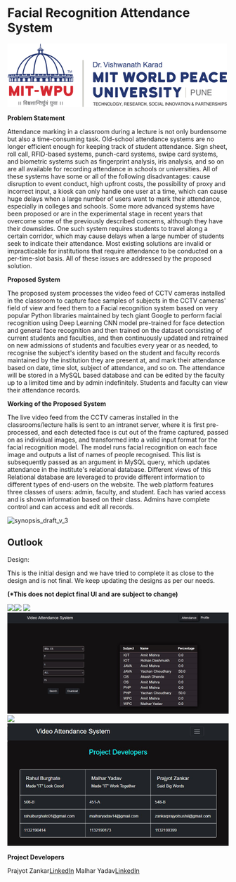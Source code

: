 # Facial Recognition Attendance System 

![](synopsis_draft_v_3/mit_logo.png)


**Problem Statement**

Attendance marking in a classroom during a lecture is not only burdensome but also a time-consuming task. Old-school attendance systems are no longer efficient enough for keeping track of student attendance. Sign sheet, roll call, RFID-based systems, punch-card systems, swipe card systems, and biometric systems such as fingerprint analysis, iris analysis, and so on are all available for recording attendance in schools or universities. All of these systems have some or all of the following disadvantages: cause disruption to event conduct, high upfront costs, the possibility of proxy and incorrect input, a kiosk can only handle one user at a time, which can cause huge delays when a large number of users want to mark their attendance, especially in colleges and schools. Some more advanced systems have been proposed or are in the experimental stage in recent years that overcome some of the previously described concerns, although they have their downsides. One such system requires students to travel along a certain corridor, which may cause delays when a large number of students seek to indicate their attendance. Most existing solutions are invalid or impracticable for institutions that require attendance to be conducted on a per-time-slot basis. All of these issues are addressed by the proposed solution.





**Proposed System** 

The proposed system processes the video feed of CCTV cameras installed in the classroom to capture face samples of subjects in the CCTV cameras' field of view and feed them to a Facial recognition system based on very popular Python libraries maintained by tech giant Google to perform facial recognition using Deep Learning CNN model pre-trained for face detection and general face recognition and then trained on the dataset consisting of current students and faculties, and then continuously updated and retrained on new admissions of students and faculties every year or as needed, to recognise the subject's identity based on the student and faculty records maintained by the institution they are present at, and mark their attendance based on date, time slot, subject of attendance, and so on. The attendance will be stored in a MySQL based database and can be edited by the faculty up to a limited time and by admin indefinitely. Students and faculty can view their attendance records.



**Working of the Proposed System**

The live video feed from the CCTV cameras installed in the classrooms/lecture halls is sent to an intranet server, where it is first pre-processed, and each detected face is cut out of the frame captured, passed on as individual images, and transformed into a valid input format for the facial recognition model. The model runs facial recognition on each face image and outputs a list of names of people recognised. This list is subsequently passed as an argument in MySQL query, which updates attendance in the institute's relational database. Different views of this Relational database are leveraged to provide different information to different types of end-users on the website. The web platform features three classes of users: admin, faculty, and student. Each has varied access and is shown information based on their class. Admins have complete control and can access and edit all records.


![synopsis_draft_v_3](synopsis_draft_v_3/ml_system_working.png)

## **Outlook**
Design:

This is the initial design and we have tried to complete it as close to the design and is not final. We keep updating the designs as per our needs.

**(\*This does not depict final UI and are subject to change)**

![](synopsis_draft_v_3/login_ss.png)![](synopsis_draft_v_3/registration_ss.png)
![](synopsis_draft_v_3/search_attendance_ss.png)![](synopsis_draft_v_3/defaulter_list_ss.png)
![](synopsis_draft_v_3/error_page_ss.png)![](synopsis_draft_v_3/developers_ss.png)


**Project Developers**

Prajyot Zankar<a href="https://www.linkedin.com/in/prajyotzankar/" target="_blank">LinkedIn</a>
Malhar Yadav<a href="https://www.linkedin.com/in/malhar-yadav-ba53b61a3/" target="_blank">LinkedIn</a>
